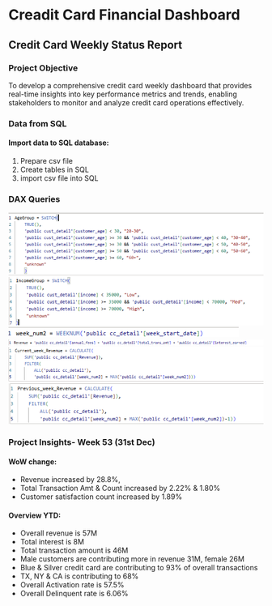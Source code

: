 # Creadit Card Financial Dashboard

## Credit Card Weekly Status Report
### Project Objective
To develop a comprehensive credit card weekly dashboard that provides real-time insights into key performance metrics and trends, enabling stakeholders to monitor and analyze credit card operations effectively.

### Data from SQL
#### Import data to SQL database:
1. Prepare csv file 
2. Create tables in SQL 
3. import csv file into SQL

### DAX Queries
![image alt](https://github.com/bikudx742016/Credit_Card_Financial_Dashboard/blob/main/dax1.png?raw=true)
![image alt](https://github.com/bikudx742016/Credit_Card_Financial_Dashboard/blob/main/dax2.png?raw=true)
![image alt](https://github.com/bikudx742016/Credit_Card_Financial_Dashboard/blob/main/dax3.png?raw=true)
![image alt](https://github.com/bikudx742016/Credit_Card_Financial_Dashboard/blob/main/dax4.png?raw=true)
![image alt](https://github.com/bikudx742016/Credit_Card_Financial_Dashboard/blob/main/dax5.png?raw=true)
![image alt](https://github.com/bikudx742016/Credit_Card_Financial_Dashboard/blob/main/dax6.png?raw=true)

### Project Insights- Week 53 (31st Dec)
#### WoW change: 
- Revenue increased by 28.8%,
- Total Transaction Amt & Count increased by 2.22% & 1.80% 
- Customer satisfaction count increased by 1.89%
#### Overview YTD: 
- Overall revenue is 57M 
- Total interest is 8M 
- Total transaction amount is 46M 
- Male customers are contributing more in revenue 31M, female 26M 
- Blue & Silver credit card are contributing to 93% of overall transactions 
- TX, NY & CA is contributing to 68% 
- Overall Activation rate is 57.5% 
- Overall Delinquent rate is 6.06%



